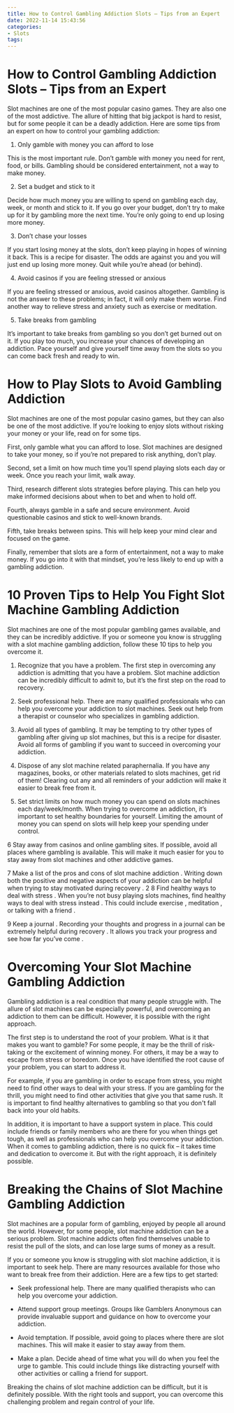 ```yaml
---
title: How to Control Gambling Addiction Slots – Tips from an Expert
date: 2022-11-14 15:43:56
categories:
- Slots
tags:
---
```



#  How to Control Gambling Addiction Slots – Tips from an Expert

Slot machines are one of the most popular casino games. They are also one of the most addictive. The allure of hitting that big jackpot is hard to resist, but for some people it can be a deadly addiction. Here are some tips from an expert on how to control your gambling addiction:

1) Only gamble with money you can afford to lose

This is the most important rule. Don’t gamble with money you need for rent, food, or bills. Gambling should be considered entertainment, not a way to make money.

2) Set a budget and stick to it

Decide how much money you are willing to spend on gambling each day, week, or month and stick to it. If you go over your budget, don’t try to make up for it by gambling more the next time. You’re only going to end up losing more money.

3) Don’t chase your losses

If you start losing money at the slots, don’t keep playing in hopes of winning it back. This is a recipe for disaster. The odds are against you and you will just end up losing more money. Quit while you’re ahead (or behind).

4) Avoid casinos if you are feeling stressed or anxious

If you are feeling stressed or anxious, avoid casinos altogether. Gambling is not the answer to these problems; in fact, it will only make them worse. Find another way to relieve stress and anxiety such as exercise or meditation.

5) Take breaks from gambling

It’s important to take breaks from gambling so you don’t get burned out on it. If you play too much, you increase your chances of developing an addiction. Pace yourself and give yourself time away from the slots so you can come back fresh and ready to win.

#  How to Play Slots to Avoid Gambling Addiction

Slot machines are one of the most popular casino games, but they can also be one of the most addictive. If you’re looking to enjoy slots without risking your money or your life, read on for some tips.

First, only gamble what you can afford to lose. Slot machines are designed to take your money, so if you’re not prepared to risk anything, don’t play.

Second, set a limit on how much time you’ll spend playing slots each day or week. Once you reach your limit, walk away.

Third, research different slots strategies before playing. This can help you make informed decisions about when to bet and when to hold off.

Fourth, always gamble in a safe and secure environment. Avoid questionable casinos and stick to well-known brands.

Fifth, take breaks between spins. This will help keep your mind clear and focused on the game.

Finally, remember that slots are a form of entertainment, not a way to make money. If you go into it with that mindset, you’re less likely to end up with a gambling addiction.

#  10 Proven Tips to Help You Fight Slot Machine Gambling Addiction

Slot machines are one of the most popular gambling games available, and they can be incredibly addictive. If you or someone you know is struggling with a slot machine gambling addiction, follow these 10 tips to help you overcome it.

1. Recognize that you have a problem. The first step in overcoming any addiction is admitting that you have a problem. Slot machine addiction can be incredibly difficult to admit to, but it’s the first step on the road to recovery.

2. Seek professional help. There are many qualified professionals who can help you overcome your addiction to slot machines. Seek out help from a therapist or counselor who specializes in gambling addiction.

3. Avoid all types of gambling. It may be tempting to try other types of gambling after giving up slot machines, but this is a recipe for disaster. Avoid all forms of gambling if you want to succeed in overcoming your addiction.

4. Dispose of any slot machine related paraphernalia. If you have any magazines, books, or other materials related to slots machines, get rid of them! Clearing out any and all reminders of your addiction will make it easier to break free from it.

5. Set strict limits on how much money you can spend on slots machines each day/week/month. When trying to overcome an addiction, it’s important to set healthy boundaries for yourself. Limiting the amount of money you can spend on slots will help keep your spending under control.

6 Stay away from casinos and online gambling sites. If possible, avoid all places where gambling is available. This will make it much easier for you to stay away from slot machines and other addictive games.

7 Make a list of the pros and cons of slot machine addiction . Writing down both the positive and negative aspects of your addiction can be helpful when trying to stay motivated during recovery .
2 8 Find healthy ways to deal with stress . When you’re not busy playing slots machines, find healthy ways to deal with stress instead . This could include exercise , meditation , or talking with a friend .  

9 Keep a journal . Recording your thoughts and progress in a journal can be extremely helpful during recovery . It allows you track your progress and see how far you’ve come .

#  Overcoming Your Slot Machine Gambling Addiction

Gambling addiction is a real condition that many people struggle with. The allure of slot machines can be especially powerful, and overcoming an addiction to them can be difficult. However, it is possible with the right approach.

The first step is to understand the root of your problem. What is it that makes you want to gamble? For some people, it may be the thrill of risk-taking or the excitement of winning money. For others, it may be a way to escape from stress or boredom. Once you have identified the root cause of your problem, you can start to address it.

For example, if you are gambling in order to escape from stress, you might need to find other ways to deal with your stress. If you are gambling for the thrill, you might need to find other activities that give you that same rush. It is important to find healthy alternatives to gambling so that you don't fall back into your old habits.

In addition, it is important to have a support system in place. This could include friends or family members who are there for you when things get tough, as well as professionals who can help you overcome your addiction. When it comes to gambling addiction, there is no quick fix – it takes time and dedication to overcome it. But with the right approach, it is definitely possible.

#  Breaking the Chains of Slot Machine Gambling Addiction

Slot machines are a popular form of gambling, enjoyed by people all around the world. However, for some people, slot machine addiction can be a serious problem. Slot machine addicts often find themselves unable to resist the pull of the slots, and can lose large sums of money as a result.

If you or someone you know is struggling with slot machine addiction, it is important to seek help. There are many resources available for those who want to break free from their addiction. Here are a few tips to get started:

- Seek professional help. There are many qualified therapists who can help you overcome your addiction.

- Attend support group meetings. Groups like Gamblers Anonymous can provide invaluable support and guidance on how to overcome your addiction.

- Avoid temptation. If possible, avoid going to places where there are slot machines. This will make it easier to stay away from them.

- Make a plan. Decide ahead of time what you will do when you feel the urge to gamble. This could include things like distracting yourself with other activities or calling a friend for support.

Breaking the chains of slot machine addiction can be difficult, but it is definitely possible. With the right tools and support, you can overcome this challenging problem and regain control of your life.